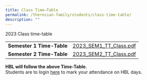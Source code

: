 ```yaml
---
title: Class Time–Table
permalink: /theresian-family/students/class-time-table/
description: ""
---
```

<p>2023 Class time-table</p>
<table>
<tbody>
<tr>
<td><strong>Semester 1 Time-Table</strong></td>
<td><a href="/files/2023_SEM1_TT_Class.pdf">2023_SEM1_TT_Class.pdf</a></td>
</tr>
	<tr><td><strong>Semester 2 Time-Table</strong></td>
<td><a href="/files/2023_sem2_tt_Class.pdf">2023_SEM2_TT_Class.pdf</a></td>
</tr>
</tbody>
</table>
<p><strong>HBL will follow the above Time-Table.</strong><br>Students are to login&nbsp;<a href="https://docs.google.com/forms/d/e/1FAIpQLSdyuR_eJKsnefuwpPDqZIBCaP8mCe2j1HKjPOvREVhSXZZPXQ/viewform?fbzx=4140446395415724351" target="">here</a>&nbsp;to mark your attendance on HBL days.</p>